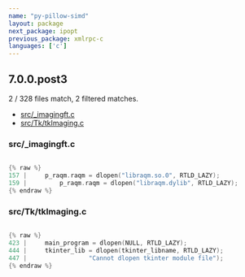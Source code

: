 ```yaml
---
name: "py-pillow-simd"
layout: package
next_package: ipopt
previous_package: xmlrpc-c
languages: ['c']
---
```

## 7.0.0.post3
2 / 328 files match, 2 filtered matches.

 - [src/_imagingft.c](#src_imagingftc)
 - [src/Tk/tkImaging.c](#srctktkimagingc)

### src/_imagingft.c

```c

{% raw %}
157 |     p_raqm.raqm = dlopen("libraqm.so.0", RTLD_LAZY);
159 |         p_raqm.raqm = dlopen("libraqm.dylib", RTLD_LAZY);
{% endraw %}

```
### src/Tk/tkImaging.c

```c

{% raw %}
423 |     main_program = dlopen(NULL, RTLD_LAZY);
444 |     tkinter_lib = dlopen(tkinter_libname, RTLD_LAZY);
447 |                 "Cannot dlopen tkinter module file");
{% endraw %}

```